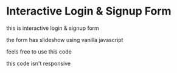 # Interactive Login & Signup Form

this is interactive login & signup form

the form has slideshow using vanilla javascript

feels free to use this code

this code isn't responsive

